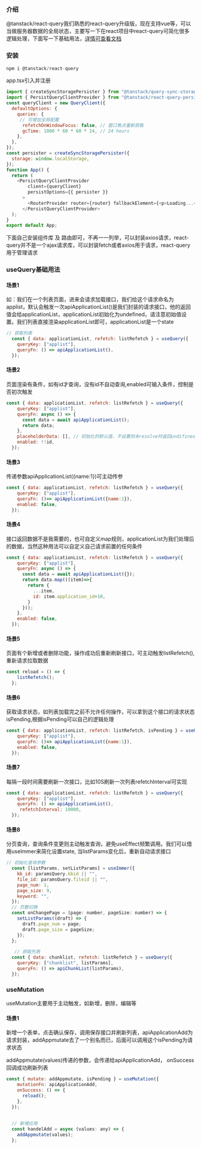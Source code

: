 ### 介绍
@tanstack/react-query我们熟悉的react-query升级版，现在支持vue等，可以当做服务器数据的全局状态，主要写一下在react项目中react-query可简化很多逻辑处理，下面写一下基础用法，[详情可查看文档](https://tanstack.com/query/latest/docs/framework/react/overview)

### 安装

```js
npm i @tanstack/react-query
```
app.tsx引入并注册

```js
import { createSyncStoragePersister } from "@tanstack/query-sync-storage-persister";
import { PersistQueryClientProvider } from "@tanstack/react-query-persist-client";
const queryClient = new QueryClient({
  defaultOptions: {
    queries: {
     // 可增加全局配置
      refetchOnWindowFocus: false, // 窗口焦点重新获取
      gcTime: 1000 * 60 * 60 * 24, // 24 hours
    },
  },
});
const persister = createSyncStoragePersister({
  storage: window.localStorage,
});
function App() {
  return (
    <PersistQueryClientProvider
        client={queryClient}
        persistOptions={{ persister }}
      >
        <RouterProvider router={router} fallbackElement={<p>Loading...</p>} />
      </PersistQueryClientProvider>
  );
}
export default App;
```
下面自己安装组件库 及 路由即可，不再一一列举，可以封装axios请求，react-query并不是一个ajax请求库，可以封装fetch或者axios用于请求，react-query用于管理请求

### useQuery基础用法
#### 场景1
如：我们在一个列表页面，进来会请求加载接口，我们给这个请求命名为applist，默认会触发一次apiApplicationList()是我们封装的请求接口，他的返回值会给applicationList，applicationList初始化为undefined，请注意初始值设置。我们列表直接渲染applicationList即可，applicationList是一个state

```js
// 获取列表
  const { data: applicationList, refetch: listRefetch } = useQuery({
    queryKey: ["applist"],
    queryFn: () => apiApplicationList(),
  });
```
#### 场景2
页面渲染有条件，如有id才查询，没有id不自动查询,enabled可输入条件，控制是否初次触发

```js
const { data: applicationList, refetch: listRefetch } = useQuery({
    queryKey: ["applist"],
    queryFn: async () => {
      const data = await apiApplicationList();
      return data;
    },
    placeholderData: [], // 初始化的默认值，不设置则未resolve时返回undifined
    enabled: !!id,
  });
```
#### 场景3
传递参数apiApplicationList({name:1})可主动传参

```js
const { data: applicationList, refetch: listRefetch } = useQuery({
    queryKey: ["applist"],
    queryFn: ()=> apiApplicationList({name:1}),
    enabled: false,
  });
```

#### 场景4
接口返回数据不是我需要的，也可自定义map规则，applicationList为我们处理后的数据，当然这种用法可以自定义自己请求前置的任何条件

```js
const { data: applicationList, refetch: listRefetch } = useQuery({
    queryKey: ["applist"],
    queryFn: async () => {
      const data = await apiApplicationList({});
      return data.map(((item)=>{
        return {
          ...item,
          id: item.application_id+10,
        }
      }));
    },
    enabled: false,
  });
```
#### 场景5
页面有个新增或者删除功能，操作成功后重新刷新接口，可主动触发listRefetch(),重新请求拉取数据


```js
const reload = () => {
    listRefetch();
  };
```
#### 场景6
获取请求状态，如列表加载完之前不允许任何操作，可以拿到这个接口的请求状态isPending,根据isPending可以自己的逻辑处理

```js
const { data: applicationList, refetch: listRefetch, isPending } = useQuery({
    queryKey: ["applist"],
    queryFn: ()=> apiApplicationList({name:1}),
    enabled: false,
  });
```
#### 场景7
每隔一段时间需要刷新一次接口，比如10S刷新一次列表refetchInterval可实现

```js
const { data: applicationList, refetch: listRefetch } = useQuery({
    queryKey: ["applist"],
    queryFn: () => apiApplicationList(),
     refetchInterval: 10000,
  });
```
#### 场景8
分页查询，查询条件变更则主动触发查询，避免useEffect频繁调用。我们可以借用useImmer来简化设置state, 当listParams变化后，重新自动请求接口

```js
// 初始化查询参数
  const [listParams, setListParams] = useImmer({
    kb_id: paramsQuery.kbid || "",
    file_id: paramsQuery.fileid || "",
    page_num: 1,
    page_size: 9,
    keyword: "",
  });
  // 页数切换
  const onChangePage = (page: number, pageSize: number) => {
    setListParams((draft) => {
      draft.page_num = page;
      draft.page_size = pageSize;
    });
  };
  
   // 获取列表
  const { data: chunklist, refetch: listRefetch } = useQuery({
    queryKey: ["chunklist", listParams],
    queryFn: () => apiChunkList(listParams),
  });
```




### useMutation

useMutation主要用于主动触发，如新增，删除，编辑等

#### 场景1
新增一个表单，点击确认保存，调用保存接口并刷新列表，apiApplicationAdd为请求封装，addAppmutate去了一个别名而已，后面可以调用这个isPending为请求状态

 addAppmutate(values)传递的参数，会传递给apiApplicationAdd， onSuccess回调成功刷新列表

```js
const { mutate: addAppmutate, isPending } = useMutation({
    mutationFn: apiApplicationAdd,
    onSuccess: () => {
      reload();
    },
  });
  
  
  // 新增应用
  const handelAdd = async (values: any) => {
    addAppmutate(values);
  };

```




